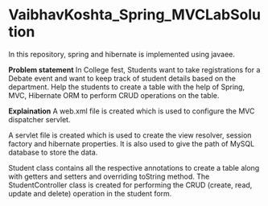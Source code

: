 # VaibhavKoshta_Spring_MVCLabSolution

In this repository, spring and hibernate is implemented using javaee.

**Problem statement**
In College fest, Students want to take registrations for a Debate event and want to keep track of 
student details based on the department. Help the students to create a table with the help of 
Spring, MVC, Hibernate ORM to perform CRUD operations on the table.

**Explaination**
A web.xml file is created which is used to configure the MVC dispatcher servlet.

A servlet file is created which is used to create the view resolver, session factory and hibernate properties. It is also used to give the path of MySQL database to store the data.

Student class contains all the respective annotations to create a table along with getters and setters and overriding toString method. The StudentController class is created for performing the CRUD (create, read, update and delete) operation in the student form.
